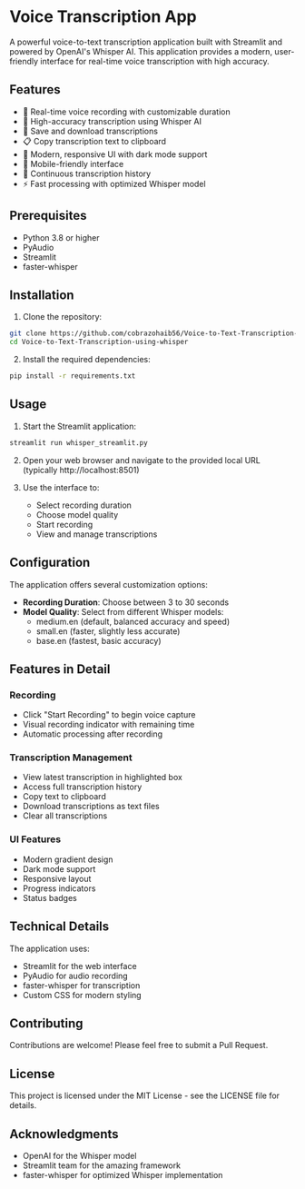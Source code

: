 # Voice Transcription App

A powerful voice-to-text transcription application built with Streamlit and powered by OpenAI's Whisper AI. This application provides a modern, user-friendly interface for real-time voice transcription with high accuracy.

## Features

- 🎤 Real-time voice recording with customizable duration
- 🎯 High-accuracy transcription using Whisper AI
- 💾 Save and download transcriptions
- 📋 Copy transcription text to clipboard
- 🎨 Modern, responsive UI with dark mode support
- 📱 Mobile-friendly interface
- 🔄 Continuous transcription history
- ⚡ Fast processing with optimized Whisper model

## Prerequisites

- Python 3.8 or higher
- PyAudio
- Streamlit
- faster-whisper

## Installation

1. Clone the repository:
```bash
git clone https://github.com/cobrazohaib56/Voice-to-Text-Transcription-using-whisper.git
cd Voice-to-Text-Transcription-using-whisper
```

2. Install the required dependencies:
```bash
pip install -r requirements.txt
```

## Usage

1. Start the Streamlit application:
```bash
streamlit run whisper_streamlit.py
```

2. Open your web browser and navigate to the provided local URL (typically http://localhost:8501)

3. Use the interface to:
   - Select recording duration
   - Choose model quality
   - Start recording
   - View and manage transcriptions

## Configuration

The application offers several customization options:

- **Recording Duration**: Choose between 3 to 30 seconds
- **Model Quality**: Select from different Whisper models:
  - medium.en (default, balanced accuracy and speed)
  - small.en (faster, slightly less accurate)
  - base.en (fastest, basic accuracy)

## Features in Detail

### Recording
- Click "Start Recording" to begin voice capture
- Visual recording indicator with remaining time
- Automatic processing after recording

### Transcription Management
- View latest transcription in highlighted box
- Access full transcription history
- Copy text to clipboard
- Download transcriptions as text files
- Clear all transcriptions

### UI Features
- Modern gradient design
- Dark mode support
- Responsive layout
- Progress indicators
- Status badges

## Technical Details

The application uses:
- Streamlit for the web interface
- PyAudio for audio recording
- faster-whisper for transcription
- Custom CSS for modern styling

## Contributing

Contributions are welcome! Please feel free to submit a Pull Request.

## License

This project is licensed under the MIT License - see the LICENSE file for details.

## Acknowledgments

- OpenAI for the Whisper model
- Streamlit team for the amazing framework
- faster-whisper for optimized Whisper implementation 